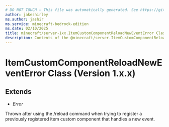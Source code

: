 ```yaml
---
# DO NOT TOUCH — This file was automatically generated. See https://github.com/mojang/minecraftapidocsgenerator to modify descriptions, examples, etc.
author: jakeshirley
ms.author: jashir
ms.service: minecraft-bedrock-edition
ms.date: 02/10/2025
title: minecraft/server-1xx.ItemCustomComponentReloadNewEventError Class
description: Contents of the @minecraft/server.ItemCustomComponentReloadNewEventError class (Version 1.x.x).
---
```

# ItemCustomComponentReloadNewEventError Class (Version 1.x.x)

## Extends
- *Error*

Thrown after using the /reload command when trying to register a previously registered item custom component that handles a new event.
